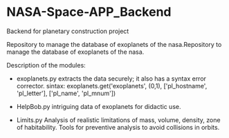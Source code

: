 # NASA-Space-APP_Backend
Backend for planetary construction project

Repository to manage the database of exoplanets of the nasa.Repository to manage the database of exoplanets of the nasa.

Description of the modules:

* exoplanets.py extracts the data securely; it also has a syntax error corrector.
    sintax: exoplanets.get('exoplanets', (0,1), ['pl_hostname', 'pl_letter'], ['pl_name', 'pl_mnum'])
    
* HelpBob.py intriguing data of exoplanets for didactic use.
     
* Limits.py Analysis of realistic limitations of mass, volume, density, zone of habitability. Tools for preventive analysis to avoid collisions in orbits.
